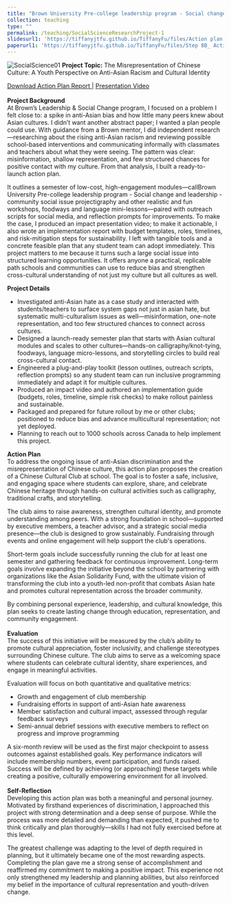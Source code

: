 ```yaml
---
title: "Brown University Pre-college leadership program - Social change and leadership - community social issue project 2024"
collection: teaching
type: ""
permalink: /teaching/SocialScienceResearchProject-1
slidesurl1: 'https://tiffanyjtfu.github.io/TiffanyFu/files/Action plan Presentation.mp4'
paperurl1: 'https://tiffanyjtfu.github.io/TiffanyFu/files/Step 8B_ Action plan Final Report - Tiffany Fu.pdf'
---
```


![SocialScience01](https://tiffanyjtfu.github.io/TiffanyFu/images/socialsciencebrown.png)
**Project Topic:** The Misrepresentation of Chinese Culture: A Youth Perspective on Anti-Asian Racism and Cultural Identity

<a href="https://tiffanyjtfu.github.io/TiffanyFu/files/Step 8B_ Action plan Final Report - Tiffany Fu.pdf" target="_blank" rel="noopener noreferrer">Download Action Plan Report
</a> | <a href="https://tiffanyjtfu.github.io/TiffanyFu/files/Action plan Presentation.mp4" target="_blank" rel="noopener noreferrer">Presentation Video</a>&nbsp;
<br><br>**Project Background**
<br>At Brown’s Leadership & Social Change program, I focused on a problem I felt close to: a spike in anti-Asian bias and how little many peers knew about Asian cultures. I didn’t want another abstract paper; I wanted a plan people could use. With guidance from a Brown mentor, I did independent research—researching about the rising anti-Asian racism and reviewing possible school-based interventions and communicating informally with classmates and teachers about what they were seeing. The pattern was clear: misinformation, shallow representation, and few structured chances for positive contact with my culture. From that analysis, I built a ready-to-launch action plan.

It outlines a semester of low-cost, high-engagement modules—callBrown University Pre-college leadership program - Social change and leadership - community social issue projectigraphy and other realistic and fun workshops, foodways and language mini-lessons—paired with outreach scripts for social media, and reflection prompts for improvements. To make the case, I produced an impact presentation video; to make it actionable, I also wrote an implementation report with budget templates, roles, timelines, and risk-mitigation steps for sustainability. I left with tangible tools and a concrete feasible plan that any student team can adopt immediately. This project matters to me because it turns such a large social issue into structured learning opportunities. It offers anyone a practical, replicable path schools and communities can use to reduce bias and strengthen cross-cultural understanding of not just my culture but all cultures as well. 

**Project Details**
* Investigated anti-Asian hate as a case study and interacted with students/teachers to surface system gaps not just in asian hate, but systematic multi-culturalism issues as well—misinformation, one-note representation, and too few structured chances to connect across cultures.
* Designed a launch-ready semester plan that starts with Asian cultural modules and scales to other cultures—hands-on calligraphy/knot-tying, foodways, language micro-lessons, and storytelling circles to build real cross-cultural contact.
* Engineered a plug-and-play toolkit (lesson outlines, outreach scripts, reflection prompts) so any student team can run inclusive programming immediately and adapt it for multiple cultures.
* Produced an impact video and authored an implementation guide (budgets, roles, timeline, simple risk checks) to make rollout painless and sustainable.
* Packaged and prepared for future rollout by me or other clubs; positioned to reduce bias and advance multicultural representation; not yet deployed. 
* Planning to reach out to 1000 schools across Canada to help implement this project. 
    
**Action Plan**
<br>To address the ongoing issue of anti-Asian discrimination and the misrepresentation of Chinese culture, this action plan proposes the creation of a Chinese Cultural Club at school. The goal is to foster a safe, inclusive, and engaging space where students can explore, share, and celebrate Chinese heritage through hands-on cultural activities such as calligraphy, traditional crafts, and storytelling.

The club aims to raise awareness, strengthen cultural identity, and promote understanding among peers. With a strong foundation in school—supported by executive members, a teacher advisor, and a strategic social media presence—the club is designed to grow sustainably. Fundraising through events and online engagement will help support the club's operations.

Short-term goals include successfully running the club for at least one semester and gathering feedback for continuous improvement. Long-term goals involve expanding the initiative beyond the school by partnering with organizations like the Asian Solidarity Fund, with the ultimate vision of transforming the club into a youth-led non-profit that combats Asian hate and promotes cultural representation across the broader community.

By combining personal experience, leadership, and cultural knowledge, this plan seeks to create lasting change through education, representation, and community engagement.
<br><br>**Evaluation**
<br>The success of this initiative will be measured by the club’s ability to promote cultural appreciation, foster inclusivity, and challenge stereotypes surrounding Chinese culture. The club aims to serve as a welcoming space where students can celebrate cultural identity, share experiences, and engage in meaningful activities.

Evaluation will focus on both quantitative and qualitative metrics:
* Growth and engagement of club membership
* Fundraising efforts in support of anti-Asian hate awareness
* Member satisfaction and cultural impact, assessed through regular feedback surveys
* Semi-annual debrief sessions with executive members to reflect on progress and improve programming

A six-month review will be used as the first major checkpoint to assess outcomes against established goals. Key performance indicators will include membership numbers, event participation, and funds raised. Success will be defined by achieving (or approaching) these targets while creating a positive, culturally empowering environment for all involved.
<br><br>**Self-Reflection**
<br>Developing this action plan was both a meaningful and personal journey. Motivated by firsthand experiences of discrimination, I approached this project with strong determination and a deep sense of purpose. While the process was more detailed and demanding than expected, it pushed me to think critically and plan thoroughly—skills I had not fully exercised before at this level.

The greatest challenge was adapting to the level of depth required in planning, but it ultimately became one of the most rewarding aspects. Completing the plan gave me a strong sense of accomplishment and reaffirmed my commitment to making a positive impact. This experience not only strengthened my leadership and planning abilities, but also reinforced my belief in the importance of cultural representation and youth-driven change.


